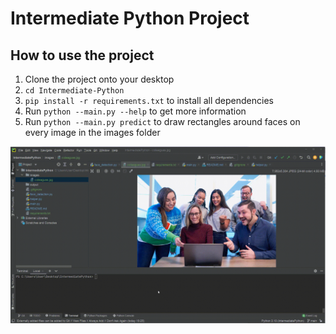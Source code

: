 # Intermediate Python Project

## How to use the project

1. Clone the project onto your desktop
2. `cd Intermediate-Python`
3. `pip install -r requirements.txt` to install all dependencies
4. Run `python --main.py --help` to get more information
5. Run `python --main.py predict` to draw rectangles around faces on every image in the images folder

![Alt Text](./assets/gif.gif)